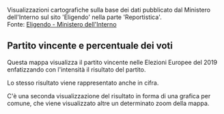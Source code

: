 Visualizzazioni cartografiche sulla base dei dati pubblicato dal Ministero dell'Interno sul sito 'Eligendo' nella parte 'Reportistica'.<br>
 Fonte: <a href="https://elezioni.interno.gov.it/report" target="_blank">Eligendo - Ministero dell'Interno</a>

Partito vincente e percentuale dei voti
---

Questa mappa visualizza il partito vincente nelle Elezioni Europee del 2019 enfatizzando  con l'intensità il risultato del partito. 

Lo stesso risultato viene rappresentato anche in cifra.

C'è una seconda visualizzazione del risultato in forma di una grafica per comune, che viene visualizzato altre un determinato zoom della mappa.  


